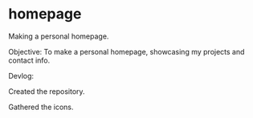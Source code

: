# homepage
Making a personal homepage.

Objective:
To make a personal homepage, showcasing my projects and contact info.

Devlog:

Created the repository.

Gathered the icons.
